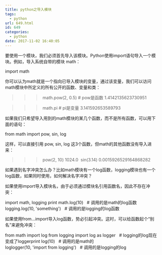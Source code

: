 ```yaml
---
title: python之导入模块
tags:
  - python
url: 649.html
id: 649
categories:
  - python
date: 2017-11-02 16:40:05
---
```


要使用一个模块，我们必须首先导入该模块。Python使用import语句导入一个模块。例如，导入系统自带的模块 math：

import math

你可以认为math就是一个指向已导入模块的变量，通过该变量，我们可以访问math模块中所定义的所有公开的函数、变量和类：

>>> math.pow(2, 0.5) # pow是函数
1.4142135623730951

>>> math.pi # pi是变量
3.141592653589793

如果我们只希望导入用到的math模块的某几个函数，而不是所有函数，可以用下面的语句：

from math import pow, sin, log

这样，可以直接引用 pow, sin, log 这3个函数，但math的其他函数没有导入进来：

>>> pow(2, 10)
1024.0
>>> sin(3.14)
0.0015926529164868282

如果遇到名字冲突怎么办？比如math模块有一个log函数，logging模块也有一个log函数，如果同时使用，如何解决名字冲突？

如果使用import导入模块名，由于必须通过模块名引用函数名，因此不存在冲突：

import math, logging
print math.log(10)   # 调用的是math的log函数logging.log(10, 'something')   # 调用的是logging的log函数

如果使用from...import导入log函数，势必引起冲突。这时，可以给函数起个“别名”来避免冲突：

from math import log
from logging import log as logger   # logging的log现在变成了loggerprint log(10)   # 调用的是math的loglogger(10, 'import from logging')   # 调用的是logging的log